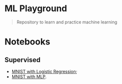 # ML Playground

> Repository to learn and practice machine learning

# Notebooks

## Supervised

 - [MNIST with Logistic Regression](src/supervised/mnist-logistic-regression.ipynb);
 - [MNIST with MLP](src/supervised/mnist-mlp.ipynb).